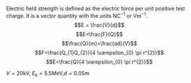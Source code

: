 Electric field strength is defined as the electric force per unit positive test charge. It is a vector quantity with the units $\mathrm{NC}^{-1}$ or $\mathrm{Vm}^{-1}$.
$$E = \frac{V}{d}$$
$$E=\frac{F}{Q}$$
$$\frac{Q}{m}=\frac{ad}{V}$$
$$F=\frac{Q_{1}Q_{2}}{4 \varepsilon_{0} \pi r^{2}}$$
$$E=\frac{Q}{4 \varepsilon_{0} \pi r^{2}}$$

$V = 20 \mathrm{kV}$, $E_{k} = 5.5 \mathrm{MeV}$,$d = 0.05 \mathrm{m}$ 